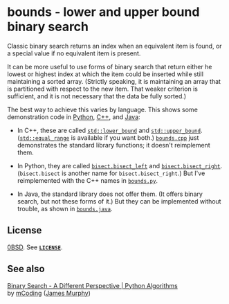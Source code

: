 <!-- SPDX-License-Identifier: 0BSD -->

# bounds - lower and upper bound binary search

Classic binary search returns an index when an equivalent item is found, or a
special value if no equivalent item is present.

It can be more useful to use forms of binary search that return either he
lowest or highest index at which the item could be inserted while still
maintaining a sorted array. (Strictly speaking, it is maintaining an array that
is partitioned with respect to the new item. That weaker criterion is
sufficient, and it is not necessary that the data be fully sorted.)

The best way to achieve this varies by language. This shows some demonstration
code in [Python](bounds.py), [C++](bounds.cpp), and [Java](bounds.java):

- In C++, these are called
  [`std::lower_bound`](https://en.cppreference.com/w/cpp/algorithm/lower_bound)
  and
  [`std::upper_bound`](https://en.cppreference.com/w/cpp/algorithm/upper_bound).
  ([`std::equal_range`](https://en.cppreference.com/w/cpp/algorithm/equal_range)
  is available if you want both.) [`bounds.cpp`](bounds.cpp) just demonstrates
  the standard library functions; it doesn't reimplement them.

- In Python, they are called
  [`bisect.bisect_left`](https://docs.python.org/3/library/bisect.html#bisect.bisect_left)
  and
  [`bisect.bisect_right`](https://docs.python.org/3/library/bisect.html#bisect.bisect_right).
  (`bisect.bisect` is another name for `bisect.bisect_right`.) But I've
  reimplemented with the C++ names in [`bounds.py`](bounds.py).

- In Java, the standard library does not offer them. (It offers binary search,
  but not these forms of it.) But they can be implemented without trouble, as
  shown in [`bounds.java`](bounds.java).

## License

[0BSD](https://spdx.org/licenses/0BSD.html). See [**`LICENSE`**](LICENSE).

## See also

[Binary Search - A Different Perspective | Python
Algorithms](https://www.youtube.com/watch?v=tgVSkMA8joQ)\
by [mCoding](https://www.youtube.com/@mCoding) ([James
Murphy](https://github.com/mCodingLLC/))
